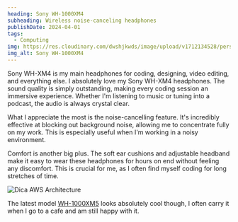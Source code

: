 ```yaml
---
heading: Sony WH-1000XM4
subheading: Wireless noise-canceling headphones
publishDate: 2024-04-01
tags:
  - Computing
img: https://res.cloudinary.com/dwshjkwds/image/upload/v1712134528/personal-website/uses/wh-1000xm4-thumbnail_bnp9zp.webp
img_alt: Sony WH-1000XM4
---
```


Sony WH-XM4 is my main headphones for coding, designing, video editing, and everything else. I absolutely love my Sony WH-XM4 headphones. The sound quality is simply outstanding, making every coding session an immersive experience. Whether I'm listening to music or tuning into a podcast, the audio is always crystal clear.

What I appreciate the most is the noise-cancelling feature. It's incredibly effective at blocking out background noise, allowing me to concentrate fully on my work. This is especially useful when I'm working in a noisy environment.

Comfort is another big plus. The soft ear cushions and adjustable headband make it easy to wear these headphones for hours on end without feeling any discomfort. This is crucial for me, as I often find myself coding for long stretches of time.

![Dica AWS Architecture](https://res.cloudinary.com/dwshjkwds/image/upload/v1712134308/personal-website/uses/wh1000-xm4_sdsnlj.webp)

The latest model [WH-1000XM5](https://amzn.to/3xckUSV) looks absolutely cool though, I often carry it when I go to a cafe and am still happy with it.

